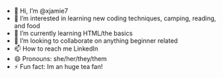 - 👋 Hi, I’m @xjamie7
- 👀 I’m interested in learning new coding techniques, camping, reading, and food
- 🌱 I’m currently learning HTML/the basics 
- 💞️ I’m looking to collaborate on anything beginner related
- 📫 How to reach me LinkedIn
- 😄 Pronouns: she/her/they/them
- ⚡ Fun fact: Im an huge tea fan!

<!---
xjamie7/xjamie7 is a ✨ special ✨ repository because its `README.md` (this file) appears on your GitHub profile.
You can click the Preview link to take a look at your changes.
--->

